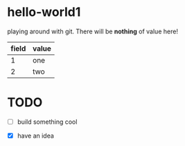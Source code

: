 # hello-world1
playing around with git. There will be **nothing** of value here!

|field|value|
|-----|-----|
|1|one|
|2|two|

# TODO
 - [ ] build something cool
 - [x] have an idea
 
 
